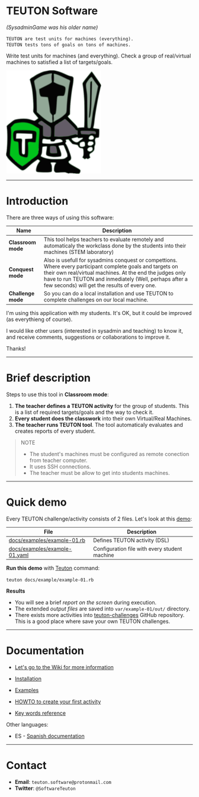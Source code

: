 
# TEUTON Software

_(SysadminGame was his older name)_

```
TEUTON are test units for machines (everything).
TEUTON tests tons of goals on tons of machines.
```

Write test units for machines (and everything). Check a group of real/virtual machines to satisfied a list of targets/goals.

![logo](./docs/logo.png)

---

# Introduction

There are three ways of using this software:

| Name | Description |
| -------------- | ---------------------------- |
| **Classroom mode** | This tool helps teachers to evaluate remotely and automaticaly the workclass done by the students into their machines (STEM laboratory) |
| **Conquest mode** | Also is usefull for sysadmins conquest or compettions. Where every participant complete goals and targets on their own real/virtual machines. At the end the judges only have to run TEUTON and inmediately (Well, perhaps after a few seconds) will get the results of every one. |
| **Challenge mode** | So you can do a local installation and use TEUTON to complete challenges on our local machine. |

I'm using this application with my students. It's OK, but it could be improved (as everythieng of course).

I would like other users (interested in sysadmin and teaching) to know it, and receive comments, suggestions or
collaborations to improve it.

Thanks!

---

# Brief description

Steps to use this tool in **Classroom mode**:

1. **The teacher defines a TEUTON activity** for the group of students.
This is a list of required targets/goals and the way to check it.
1. **Every student does the classwork** into their own Virtual/Real Machines.
1. **The teacher runs TEUTON tool**. The tool automaticaly evaluates
and creates reports of every student.

> NOTE
>
> * The student's machines must be configured as remote conection from teacher computer.
> * It uses SSH connections.
> * The teacher must be allow to get into students machines.

---

# Quick demo

Every TEUTON challenge/activity consists of 2 files. Let's look at this [demo](https://github.com/dvarrui/teuton-challenges/tree/master/docs/examples):

| File                          | Description |
| ----------------------------- | ----------- |
| [docs/examples/example-01.rb](https://github.com/dvarrui/teuton-challenges/blob/master/docs/examples/example-01.rb)   | Defines TEUTON activity (DSL) |
| [docs/examples/example-01.yaml](https://github.com/dvarrui/teuton-challenges/blob/master/docs/examples/example-01.yaml) | Configuration file with every student machine |

**Run this demo** with [Teuton](./docs/en/command.md) command:

`teuton docs/example/example-01.rb`

**Results**
* You will see a brief *report on the screen* during execution.
* The extended *output files* are saved into `var/example-01/out/` directory.
* There exists more activities into [teuton-challenges](https://github.com/dvarrui/teuton-challenges) GitHub repository. This is a good place where save your own TEUTON challenges.

---

# Documentation

* [Let's go to the Wiki for more information](https://github.com/teuton-software/teuton/wiki)

* [Installation](./docs/en/installation.md)
* [Examples](./docs/en/examples.md)
* [HOWTO to create your first activity](./docs/en/first-activity.md)
* [Key words reference](./docs/en/dsl/README.md)

Other languages:
* ES - [Spanish documentation](./docs/es/README.md)

---

# Contact

* **Email**: `teuton.software@protonmail.com`
* **Twitter**: `@SoftwareTeuton`
